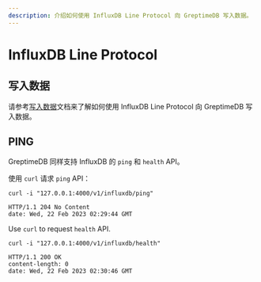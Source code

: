 ```yaml
---
description: 介绍如何使用 InfluxDB Line Protocol 向 GreptimeDB 写入数据。
---
```


# InfluxDB Line Protocol

## 写入数据

请参考[写入数据](/user-guide/ingest-data/for-iot/influxdb-line-protocol.md)文档来了解如何使用 InfluxDB Line Protocol 向 GreptimeDB 写入数据。

## PING

GreptimeDB 同样支持 InfluxDB 的 `ping` 和 `health` API。

使用 `curl` 请求 `ping` API：

```shell
curl -i "127.0.0.1:4000/v1/influxdb/ping"
```

```shell
HTTP/1.1 204 No Content
date: Wed, 22 Feb 2023 02:29:44 GMT
```

Use `curl` to request `health` API.

```shell
curl -i "127.0.0.1:4000/v1/influxdb/health"
```

```shell
HTTP/1.1 200 OK
content-length: 0
date: Wed, 22 Feb 2023 02:30:46 GMT
```
